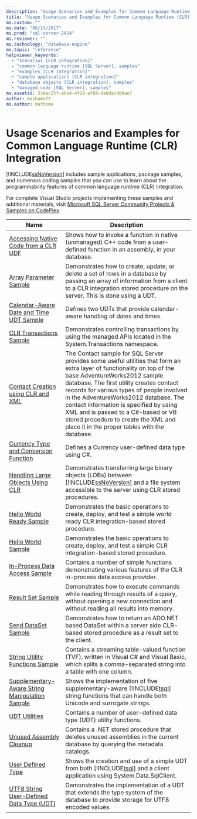 ```yaml
---
description: "Usage Scenarios and Examples for Common Language Runtime (CLR) Integration"
title: "Usage Scenarios and Examples for Common Language Runtime (CLR) Integration | Microsoft Docs"
ms.custom: ""
ms.date: "06/13/2017"
ms.prod: "sql-server-2014"
ms.reviewer: ""
ms.technology: "database-engine"
ms.topic: "reference"
helpviewer_keywords: 
  - "scenarios [CLR integration]"
  - "common language runtime [SQL Server], samples"
  - "examples [CLR integration]"
  - "sample applications [CLR integration]"
  - "database objects [CLR integration], samples"
  - "managed code [SQL Server], samples"
ms.assetid: 33aac25f-abb4-4f29-af88-4a0dacd80ae7
author: mashamsft
ms.author: mathoma
---
```

# Usage Scenarios and Examples for Common Language Runtime (CLR) Integration
  [!INCLUDE[ssNoVersion](../../includes/ssnoversion-md.md)] includes sample applications, package samples, and numerous coding samples that you can use to learn about the programmability features of common language runtime (CLR) integration.  
  
 For complete Visual Studio projects implementing these samples and additional materials, visit [Microsoft SQL Server Community Projects & Samples on CodePlex](https://go.microsoft.com/fwlink/?LinkID=193935).  
  
|Name|Description|  
|----------|-----------------|  
|[Accessing Native Code from a CLR UDF](../../../2014/database-engine/dev-guide/accessing-native-code-from-a-clr-udf.md)|Shows how to invoke a function in native (unmanaged) C++ code from a user-defined function in an assembly, in your database.|  
|[Array Parameter Sample](../../../2014/database-engine/dev-guide/array-parameter-sample.md)|Demonstrates how to create, update, or delete a set of rows in a database by passing an array of information from a client to a CLR integration stored procedure on the server. This is done using a UDT.|  
|[Calendar-Aware Date and Time UDT Sample](../../../2014/database-engine/dev-guide/calendar-aware-date-and-time-udt-sample.md)|Defines two UDTs that provide calendar-aware handling of dates and times.|  
|[CLR Transactions Sample](../../../2014/database-engine/dev-guide/clr-transactions-sample.md)|Demonstrates controlling transactions by using the managed APIs located in the System.Transactions namespace.|  
|[Contact Creation using CLR and XML](../../../2014/database-engine/dev-guide/contact-creation-using-clr-and-xml.md)|The Contact sample for SQL Server provides some useful utilities that form an extra layer of functionality on top of the base AdventureWorks2012 sample database. The first utility creates contact records for various types of people involved in the AdventureWorks2012 database. The contact information is specified by using XML and is passed to a C#-based or VB stored procedure to create the XML and place it in the proper tables with the database.|  
|[Currency Type and Conversion Function](../../../2014/database-engine/dev-guide/currency-type-and-conversion-function.md)|Defines a Currency user-defined data type using C#.|  
|[Handling Large Objects Using CLR](../../../2014/database-engine/dev-guide/handling-large-objects-using-clr.md)|Demonstrates transferring large binary objects (LOBs) between [!INCLUDE[ssNoVersion](../../includes/ssnoversion-md.md)] and a file system accessible to the server using CLR stored procedures.|  
|[Hello World Ready Sample](../../../2014/database-engine/dev-guide/hello-world-ready-sample.md)|Demonstrates the basic operations to create, deploy, and test a simple world ready CLR integration-based stored procedure.|  
|[Hello World Sample](../../../2014/database-engine/dev-guide/hello-world-sample.md)|Demonstrates the basic operations to create, deploy, and test a simple CLR integration-based stored procedure.|  
|[In-Process Data Access Sample](../../../2014/database-engine/dev-guide/in-process-data-access-sample.md)|Contains a number of simple functions demonstrating various features of the CLR in-process data access provider.|  
|[Result Set Sample](../../../2014/database-engine/dev-guide/result-set-sample.md)|Demonstrates how to execute commands while reading through results of a query, without opening a new connection and without reading all results into memory.|  
|[Send DataSet Sample](../../../2014/database-engine/dev-guide/send-dataset-sample.md)|Demonstrates how to return an ADO.NET based DataSet within a server side CLR-based stored procedure as a result set to the client.|  
|[String Utility Functions Sample](../../../2014/database-engine/dev-guide/string-utility-functions-sample.md)|Contains a streaming table-valued function (TVF), written in Visual C# and Visual Basic, which splits a comma-separated string into a table with one column.|  
|[Supplementary-Aware String Manipulation Sample](../../../2014/database-engine/dev-guide/supplementary-aware-string-manipulation-sample.md)|Shows the implementation of five supplementary-aware [!INCLUDE[tsql](../../includes/tsql-md.md)] string functions that can handle both Unicode and surrogate strings.|  
|[UDT Utilities](../../../2014/database-engine/dev-guide/udt-utilities.md)|Contains a number of user-defined data type (UDT) utility functions.|  
|[Unused Assembly Cleanup](../../../2014/database-engine/dev-guide/unused-assembly-cleanup.md)|Contains a .NET stored procedure that deletes unused assemblies in the current database by querying the metadata catalogs.|  
|[User Defined Type](../../../2014/database-engine/dev-guide/user-defined-type.md)|Shows the creation and use of a simple UDT from both [!INCLUDE[tsql](../../includes/tsql-md.md)] and a client application using System.Data.SqlClient.|  
|[UTF8 String User-Defined Data Type &#40;UDT&#41;](../../../2014/database-engine/dev-guide/utf8-string-user-defined-data-type-udt.md)|Demonstrates the implementation of a UDT that extends the type system of the database to provide storage for UTF8 encoded values.|  
  
  
